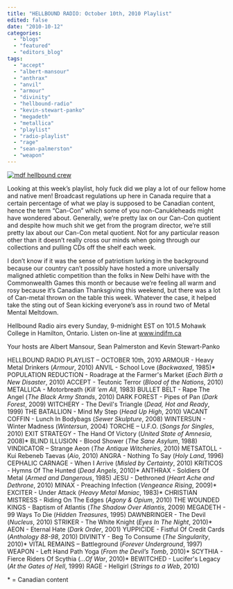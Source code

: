 ```yaml
---
title: "HELLBOUND RADIO: October 10th, 2010 Playlist"
edited: false
date: "2010-10-12"
categories:
  - "blogs"
  - "featured"
  - "editors_blog"
tags:
  - "accept"
  - "albert-mansour"
  - "anthrax"
  - "anvil"
  - "armour"
  - "divinity"
  - "hellbound-radio"
  - "kevin-stewart-panko"
  - "megadeth"
  - "metallica"
  - "playlist"
  - "radio-playlist"
  - "rage"
  - "sean-palmerston"
  - "weapon"
---
```


[![](http://www.hellbound.ca/wp-content/uploads/2010/06/mdf-hellbound-crew.jpg "mdf hellbound crew")](http://www.hellbound.ca/wp-content/uploads/2010/06/mdf-hellbound-crew.jpg)

Looking at this week’s playlist, holy fuck did we play a lot of our fellow home and native men! Broadcast regulations up here in Canada require that a certain percentage of what we play is supposed to be Canadian content, hence the term “Can-Con” which some of you non-Canukleheads might have wondered about. Generally, we’re pretty lax on our Can-Con quotient and despite how much shit we get from the program director, we’re still pretty lax about our Can-Con metal quotient. Not for any particular reason other than it doesn’t really cross our minds when going through our collections and pulling CDs off the shelf each week.

I don’t know if it was the sense of patriotism lurking in the background because our country can’t possibly have hosted a more universally maligned athletic competition than the folks in New Delhi have with the Commonwealth Games this month or because we’re feeling all warm and rosy because it’s Canadian Thanksgiving this weekend, but there was a lot of Can-metal thrown on the table this week. Whatever the case, it helped take the sting out of Sean kicking everyone’s ass in round two of Metal Mental Meltdown.

Hellbound Radio airs every Sunday, 9-midnight EST on 101.5 Mohawk College in Hamilton, Ontario. Listen on-line at www.indifm.ca

Your hosts are Albert Mansour, Sean Palmerston and Kevin Stewart-Panko

HELLBOUND RADIO PLAYLIST – OCTOBER 10th, 2010 ARMOUR - Heavy Metal Drinkers (_Armour_, 2010) ANVIL - School Love (_Backwaxed_, 1985)\* POPULATION REDUCTION - Roadrage at the Farmer's Market (_Each Birth a New Disaster_, 2010) ACCEPT - Teutonic Terror (_Blood of the Nations_, 2010) METALLICA - Motorbreath (_Kill ‘em All,_ 1983) BULLET BELT - Rape The Angel (_The Black Army Stands_, 2010) DARK FOREST - Pipes of Pan (_Dark Forest_, 2009) WITCHERY - The Devil's Triangle (_Dead, Hot and Ready_, 1999) THE BATALLION - Mind My Step (_Head Up High_, 2010) VACANT COFFIN - Lunch In Bodybags (_Sewer Skulpture_, 2008) WINTERSUN - Winter Madness (_Wintersun_, 2004) TORCHE – U.F.O. (_Songs for Singles_, 2010) EXIT STRATEGY - The Hand Of Victory (_United State of Amnesia_, 2008)\* BLIND ILLUSION - Blood Shower (_The Sane Asylum_, 1988) VINDICATOR – Strange Aeon (_The Antique Witcheries_, 2010) METSATOLL - Kui Rebeneb Taevas (_Aio_, 2010) ANGRA - Nothing To Say (_Holy Land_, 1996) CEPHALIC CARNAGE - When I Arrive (_Misled by Certainty_, 2010) KRITICOS - Hymns Of The Hunted (_Dead Angels_, 2010)\* ANTHRAX - Soldiers Of Metal (_Armed and Dangerous_, 1985) JESU - Dethroned (_Heart Ache and Dethrone_, 2010) MINAX - Preaching Infection (_Vengeance Rising_, 2009)\* EXCITER - Under Attack (_Heavy Metal Maniac_, 1983)\* CHRISTIAN MISTRESS - Riding On The Edges (_Agony & Opium_, 2010) THE WOUNDED KINGS - Baptism of Atlantis (_The Shadow Over Atlantis_, 2009) MEGADETH - 99 Ways To Die (_Hidden Treasures_, 1995) DAWNBRINGER - The Devil (_Nucleus_, 2010) STRIKER - The White Knight (_Eyes In The Night_, 2010)\* AEON - Eternal Hate (_Dark Order_, 2001) YUPPICIDE - Fistful Of Credit Cards (_Anthology 88-98_, 2010) DIVINITY - Beg To Consume (_The Singularity_, 2010)\* VITAL REMAINS – Battleground (_Forever Underground_, 1997) WEAPON - Left Hand Path Yoga (_From the Devil’s Tomb_, 2010)\* SCYTHIA - Fierce Riders Of Scythia (_…Of War_, 2010)\* BEWITCHED - Lucifer's Legacy (_At the Gates of Hell_, 1999) RAGE - Hellgirl (_Strings to a Web_, 2010)

\* = Canadian content
